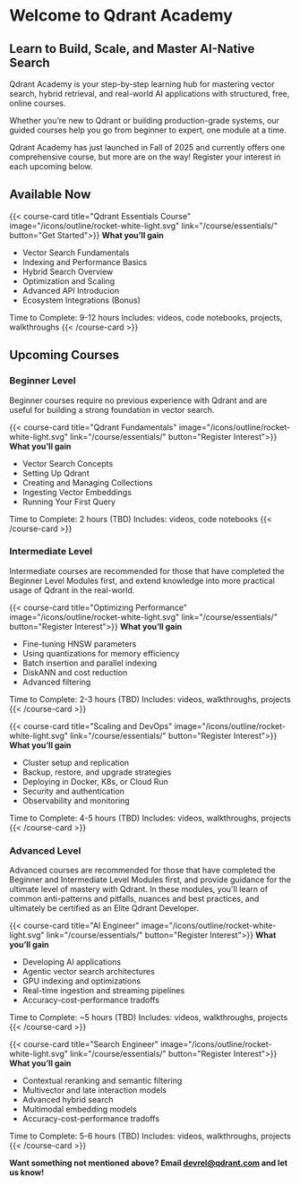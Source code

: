 ---
---

# Welcome to Qdrant Academy

## Learn to Build, Scale, and Master AI-Native Search

Qdrant Academy is your step-by-step learning hub for mastering vector search, hybrid retrieval, and real-world AI applications with structured, free, online courses.

Whether you’re new to Qdrant or building production-grade systems, our guided courses help you go from beginner to expert, one module at a time.

Qdrant Academy has just launched in Fall of 2025 and currently offers one comprehensive course, but more are on the way! Register your interest in each upcoming below.

## Available Now

{{< course-card 
 title="Qdrant Essentials Course"
 image="/icons/outline/rocket-white-light.svg" 
 link="/course/essentials/"
 button="Get Started">}}
**What you’ll gain**
- Vector Search Fundamentals
- Indexing and Performance Basics
- Hybrid Search Overview
- Optimization and Scaling
- Advanced API Introducion
- Ecosystem Integrations (Bonus)

Time to Complete: 9-12 hours
Includes: videos, code notebooks, projects, walkthroughs
{{< /course-card >}}

## Upcoming Courses

### Beginner Level
Beginner courses require no previous experience with Qdrant and are useful for building a strong foundation in vector search.

{{< course-card 
 title="Qdrant Fundamentals"
 image="/icons/outline/rocket-white-light.svg" 
 link="/course/essentials/"
 button="Register Interest">}}
**What you’ll gain**
- Vector Search Concepts
- Setting Up Qdrant
- Creating and Managing Collections
- Ingesting Vector Embeddings
- Running Your First Query

Time to Complete: 2 hours (TBD)
Includes: videos, code notebooks
{{< /course-card >}}

### Intermediate Level
Intermediate courses are recommended for those that have completed the Beginner Level Modules first, and extend knowledge into more practical usage of Qdrant in the real-world.

{{< course-card 
 title="Optimizing Performance"
 image="/icons/outline/rocket-white-light.svg" 
 link="/course/essentials/"
 button="Register Interest">}}
**What you’ll gain**
- Fine-tuning HNSW parameters
- Using quantizations for memory efficiency
- Batch insertion and parallel indexing
- DiskANN and cost reduction
- Advanced filtering

Time to Complete: 2-3 hours (TBD)
Includes: videos, walkthroughs, projects
{{< /course-card >}}

{{< course-card 
 title="Scaling and DevOps"
 image="/icons/outline/rocket-white-light.svg" 
 link="/course/essentials/"
 button="Register Interest">}}
**What you’ll gain**
- Cluster setup and replication
- Backup, restore, and upgrade strategies
- Deploying in Docker, K8s, or Cloud Run
- Security and authentication
- Observability and monitoring

Time to Complete: 4-5 hours (TBD)
Includes: videos, walkthroughs, projects
{{< /course-card >}}

### Advanced Level
Advanced courses are recommended for those that have completed the Beginner and Intermediate Level Modules first, and provide guidance for the ultimate level of mastery with Qdrant. In these modules, you'll learn of common anti-patterns and pitfalls, nuances and best practices, and ultimately be certified as an Elite Qdrant Developer.

{{< course-card 
 title="AI Engineer"
 image="/icons/outline/rocket-white-light.svg" 
 link="/course/essentials/"
 button="Register Interest">}}
**What you’ll gain**
- Developing AI applications
- Agentic vector search architectures
- GPU indexing and optimizations
- Real-time ingestion and streaming pipelines
- Accuracy-cost-performance tradoffs


Time to Complete: ~5 hours (TBD)
Includes: videos, walkthroughs, projects
{{< /course-card >}}

{{< course-card 
 title="Search Engineer"
 image="/icons/outline/rocket-white-light.svg" 
 link="/course/essentials/"
 button="Register Interest">}}
**What you’ll gain**
- Contextual reranking and semantic filtering
- Multivector and late interaction models
- Advanced hybrid search
- Multimodal embedding models
- Accuracy-cost-performance tradoffs

Time to Complete: 5-6 hours (TBD)
Includes: videos, walkthroughs, projects
{{< /course-card >}}

**Want something not mentioned above? Email [devrel@qdrant.com](emailto:devrel@qdrant.com) and let us know!**